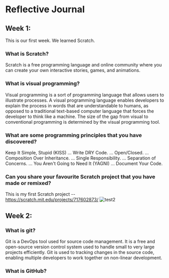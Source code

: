 # Reflective Journal

## Week 1:
This is our first week. We learned Scratch.

### What is Scratch?
Scratch is a free programming language and online community where you can create your own interactive stories, games, and animations.

### What is visual programming?
Visual programming is a sort of programming language that allows users to illustrate processes. A visual programming language enables developers to explain the process in words that are understandable to humans, as opposed to a traditional text-based computer language that forces the developer to think like a machine. The size of the gap from visual to conventional programming is determined by the visual programming tool.
### What are some programming principles that you have discovered?
Keep It Simple, Stupid (KISS) ...
Write DRY Code. ...
Open/Closed. ...
Composition Over Inheritance. ...
Single Responsibility. ...
Separation of Concerns. ...
You Aren't Going to Need It (YAGNI) ...
Document Your Code.
### Can you share your favourite Scratch project that you have made or remixed?
This is my first Scratch project --https://scratch.mit.edu/projects/717602873/
![test2](https://user-images.githubusercontent.com/110362125/187781315-159e36bc-5e46-421b-87e2-4dae4dd77588.png)



## Week 2:

### What is git?
Git is a DevOps tool used for source code management. It is a free and open-source version control system used to handle small to very large projects efficiently. Git is used to tracking changes in the source code, enabling multiple developers to work together on non-linear development.
### What is GitHub?
